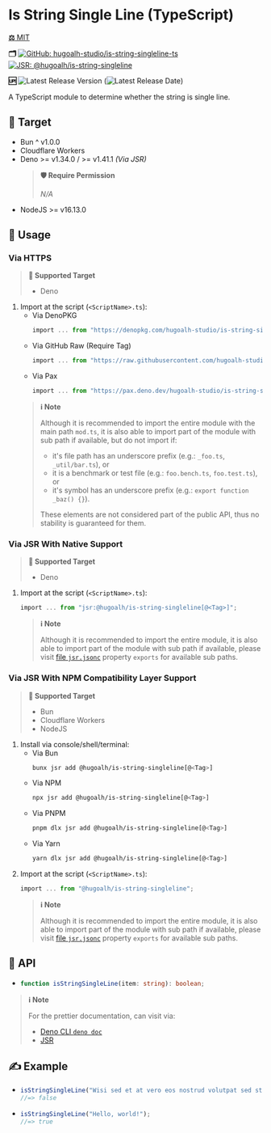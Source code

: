 # Is String Single Line (TypeScript)

[**⚖️** MIT](./LICENSE.md)

**🗂️**
[![GitHub: hugoalh-studio/is-string-singleline-ts](https://img.shields.io/badge/hugoalh--studio/is--string--singleline--ts-181717?logo=github&logoColor=ffffff&style=flat "GitHub: hugoalh-studio/is-string-singleline-ts")](https://github.com/hugoalh-studio/is-string-singleline-ts)
[![JSR: @hugoalh/is-string-singleline](https://img.shields.io/badge/JSR-@hugoalh/is--string--singleline-F7DF1E?labelColor=F7DF1E&logoColor=000000&style=flat "JSR: @hugoalh/is-string-singleline")](https://jsr.io/@hugoalh/is-string-singleline)

**🆙** ![Latest Release Version](https://img.shields.io/github/release/hugoalh-studio/is-string-singleline-ts?sort=semver&color=2187C0&label=&style=flat "Latest Release Version") (![Latest Release Date](https://img.shields.io/github/release-date/hugoalh-studio/is-string-singleline-ts?color=2187C0&label=&style=flat "Latest Release Date"))

A TypeScript module to determine whether the string is single line.

## 🎯 Target

- Bun ^ v1.0.0
- Cloudflare Workers
- Deno >= v1.34.0 / >= v1.41.1 *(Via JSR)*
  > **🛡️ Require Permission**
  >
  > *N/A*
- NodeJS >= v16.13.0

## 🔰 Usage

### Via HTTPS

> **🎯 Supported Target**
>
> - Deno

1. Import at the script (`<ScriptName>.ts`):
    - Via DenoPKG
      ```ts
      import ... from "https://denopkg.com/hugoalh-studio/is-string-singleline-ts[@<Tag>]/mod.ts";
      ```
    - Via GitHub Raw (Require Tag)
      ```ts
      import ... from "https://raw.githubusercontent.com/hugoalh-studio/is-string-singleline-ts/<Tag>/mod.ts";
      ```
    - Via Pax
      ```ts
      import ... from "https://pax.deno.dev/hugoalh-studio/is-string-singleline-ts[@<Tag>]/mod.ts";
      ```
    > **ℹ️ Note**
    >
    > Although it is recommended to import the entire module with the main path `mod.ts`, it is also able to import part of the module with sub path if available, but do not import if:
    >
    > - it's file path has an underscore prefix (e.g.: `_foo.ts`, `_util/bar.ts`), or
    > - it is a benchmark or test file (e.g.: `foo.bench.ts`, `foo.test.ts`), or
    > - it's symbol has an underscore prefix (e.g.: `export function _baz() {}`).
    >
    > These elements are not considered part of the public API, thus no stability is guaranteed for them.

### Via JSR With Native Support

> **🎯 Supported Target**
>
> - Deno

1. Import at the script (`<ScriptName>.ts`):
    ```ts
    import ... from "jsr:@hugoalh/is-string-singleline[@<Tag>]";
    ```
    > **ℹ️ Note**
    >
    > Although it is recommended to import the entire module, it is also able to import part of the module with sub path if available, please visit [file `jsr.jsonc`](./jsr.jsonc) property `exports` for available sub paths.

### Via JSR With NPM Compatibility Layer Support

> **🎯 Supported Target**
>
> - Bun
> - Cloudflare Workers
> - NodeJS

1. Install via console/shell/terminal:
    - Via Bun
      ```sh
      bunx jsr add @hugoalh/is-string-singleline[@<Tag>]
      ```
    - Via NPM
      ```sh
      npx jsr add @hugoalh/is-string-singleline[@<Tag>]
      ```
    - Via PNPM
      ```sh
      pnpm dlx jsr add @hugoalh/is-string-singleline[@<Tag>]
      ```
    - Via Yarn
      ```sh
      yarn dlx jsr add @hugoalh/is-string-singleline[@<Tag>]
      ```
2. Import at the script (`<ScriptName>.ts`):
    ```ts
    import ... from "@hugoalh/is-string-singleline";
    ```
    > **ℹ️ Note**
    >
    > Although it is recommended to import the entire module, it is also able to import part of the module with sub path if available, please visit [file `jsr.jsonc`](./jsr.jsonc) property `exports` for available sub paths.

## 🧩 API

- ```ts
  function isStringSingleLine(item: string): boolean;
  ```

> **ℹ️ Note**
>
> For the prettier documentation, can visit via:
>
> - [Deno CLI `deno doc`](https://deno.land/manual/tools/documentation_generator)
> - [JSR](https://jsr.io/@hugoalh/is-string-singleline)

## ✍️ Example

- ```ts
  isStringSingleLine("Wisi sed et at vero eos nostrud volutpat sed stet dignissim sit sanctus in eros.\nEt laoreet odio sanctus ea.\nSea in dolores diam tincidunt labore sea stet vero dolor ut est.\nAt aliquyam diam facilisis lorem et takimata et volutpat eros erat ipsum velit labore sed ea illum.\nDolor lorem sed et volutpat exerci gubergren gubergren tempor quis ea eirmod eos ut dolor autem ipsum accumsan.");
  //=> false
  ```
- ```ts
  isStringSingleLine("Hello, world!");
  //=> true
  ```
